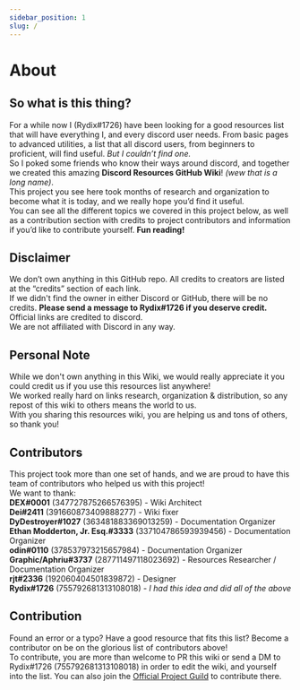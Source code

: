 ```yaml
---
sidebar_position: 1
slug: /
---
```


# About

## So what is this thing?

For a while now I (Rydix#1726) have been looking for a good resources list that will have everything I, and every discord user needs. 
From basic pages to advanced utilities, a list that all discord users, from beginners to proficient, will find useful.
*But I couldn’t find one.* <br/>
So I poked some friends who know their ways around discord, and together we created this amazing **Discord Resources GitHub Wiki**! _(wew that is a long name)_. <br/>
This project you see here took months of research and organization to become what it is today, and we really hope you’d find it useful.  
You can see all the different topics we covered in this project below, as well as a contribution section with credits to project contributors and information if you’d like to contribute yourself. 
**Fun reading!**

## Disclaimer 
We don’t own anything in this GitHub repo. All credits to creators are listed at the “credits” section of each link. <br/>
If we didn't find the owner in either Discord or GitHub, there will be no credits. **Please send a message to Rydix#1726 if you deserve credit.** <br/>
Official links are credited to discord. <br/>
We are not affiliated with Discord in any way.

## Personal Note
While we don't own anything in this Wiki, we would really appreciate it you could credit us if you use this resources list anywhere! <br/>
We worked really hard on links research, organization & distribution, so any repost of this wiki to others means the world to us. <br/>
With you sharing this resources wiki, you are helping us and tons of others, so thank you! 

## Contributors 
This project took more than one set of hands, and we are proud to have this team of contributors who helped us with this project! <br/>
We want to thank: <br/>
**DEX#0001** (347727875266576395) - Wiki Architect <br/>
**Dei#2411** (391660873409888277) - Wiki fixer <br/>
**DyDestroyer#1027** (363481883369013259) - Documentation Organizer<br/>
**Ethan Modderton, Jr. Esq.#3333** (337104786593939456) - Documentation Organizer<br/>
**odin#0110** (378537973215657984) - Documentation Organizer <br/>
**Graphic/Aphriu#3737** (287711497118023692) - Resources Researcher / Documentation Organizer <br/>
**rjt#2336** (192060404501839872) - Designer <br/>
**Rydix#1726** (755792681313108018) - *I had this idea and did all of the above* 

## Contribution
Found an error or a typo? Have a good resource that fits this list? Become a contributor on be on the glorious list of contributors above! <br/>
To contribute, you are more than welcome to PR this wiki or send a DM to Rydix#1726 (755792681313108018) in order to edit the wiki, and yourself into the list.
You can also join the [Official Project Guild](https://discord.gg/yxbqz9pNxS) to contribute there.
